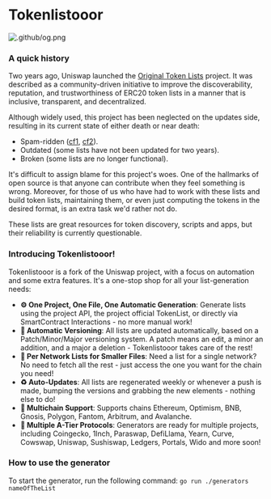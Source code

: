 # Tokenlistooor

![.github/og.png](.github/og.png)

### A quick history
Two years ago, Uniswap launched the [Original Token Lists](https://tokenlists.org/) project. It was described as a community-driven initiative to improve the discoverability, reputation, and trustworthiness of ERC20 token lists in a manner that is inclusive, transparent, and decentralized.

Although widely used, this project has been neglected on the updates side, resulting in its current state of either death or near death: 
- Spam-ridden ([cf1](https://github.com/Uniswap/token-lists/issues), [cf2](https://github.com/Uniswap/tokenlists-org/issues)).
- Outdated (some lists have not been updated for two years).
- Broken (some lists are no longer functional).

It's difficult to assign blame for this project's woes. One of the hallmarks of open source is that anyone can contribute when they feel something is wrong. Moreover, for those of us who have had to work with these lists and build token lists, maintaining them, or even just computing the tokens in the desired format, is an extra task we'd rather not do.

These lists are great resources for token discovery, scripts and apps, but their reliability is currently questionable.

### Introducing Tokenlistooor!
Tokenlistooor is a fork of the Uniswap project, with a focus on automation and some extra features. It's a one-stop shop for all your list-generation needs:
- **⚙ One Project, One File, One Automatic Generation**: Generate lists using the project API, the project official TokenList, or directly via SmartContract Interactions - no more manual work!
- **📝 Automatic Versioning**: All lists are updated automatically, based on a Patch/Minor/Major versioning system. A patch means an edit, a minor an addition, and a major a deletion - Tokenlistooor takes care of the rest!
- **🔎 Per Network Lists for Smaller Files**: Need a list for a single network? No need to fetch all the rest - just access the one you want for the chain you need!
- **♻️ Auto-Updates**: All lists are regenerated weekly or whenever a push is made, bumping the versions and grabbing the new elements - nothing else to do!
- **🔗 Multichain Support**: Supports chains Ethereum, Optimism, BNB, Gnosis, Polygon, Fantom, Arbitrum, and Avalanche.
- **🦄 Multiple A-Tier Protocols**: Generators are ready for multiple projects, including Coingecko, 1Inch, Paraswap, DefiLlama, Yearn, Curve, Cowswap, Uniswap, Sushiswap, Ledgers, Portals, Wido and more soon!


### How to use the generator
To start the generator, run the following command:
`go run ./generators nameOfTheList`

